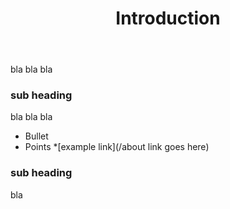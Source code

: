 ﻿---
layout: post
title: Introduction
---

bla bla bla

### sub heading

bla bla bla

* Bullet
* Points
*[example link](/about link goes here)

### sub heading

bla

